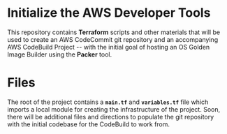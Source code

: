 # Initialize the AWS Developer Tools 

This repository contains **Terraform** scripts and other materials that will be used to create an AWS CodeCommit git repository and an accompanying AWS CodeBuild Project -- with the initial goal of hosting an OS Golden Image Builder using the **Packer** tool.


# Files

The root of the project contains a **`main.tf`** and **`variables.tf`** file which imports a local module for creating the infrastructure of the project. Soon, there will be additional files and directions to populate the git repository with the initial codebase for the CodeBuild to work from.